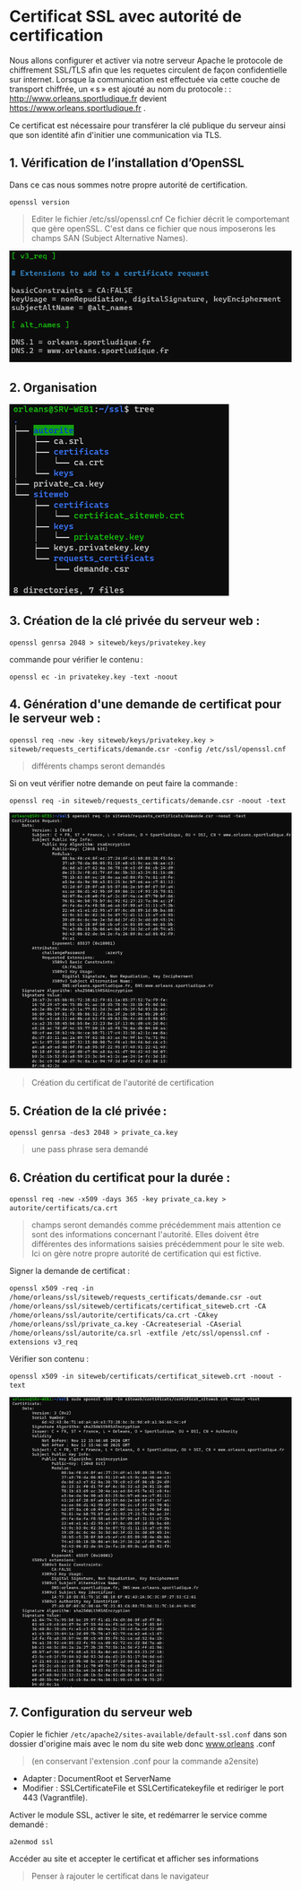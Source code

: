 # Certificat SSL avec autorité de certification

Nous allons configurer et activer via notre serveur Apache le protocole de chiffrement SSL/TLS afin que les requetes circulent de façon confidentielle sur internet. Lorsque la communication est effectuée via cette couche de transport chiffrée, un « s » est ajouté au nom du protocole : : http://www.orleans.sportludique.fr  devient https://www.orleans.sportludique.fr . 

Ce certificat est nécessaire pour transférer la clé publique du serveur ainsi que son identité afin d'initier une communication via TLS.  

## 1. Vérification de l’installation d’OpenSSL 


Dans ce cas nous sommes notre propre autorité de certification. 

    openssl version 

> Editer le fichier /etc/ssl/openssl.cnf  Ce fichier décrit le comportemant que gère openSSL. 
> C'est dans ce fichier que nous imposerons les champs SAN (Subject Alternative Names). 

![ ](images/opensslconf.png)


## 2. Organisation 


![ ](images/tree-certificat-ssl.png)

## 3. Création de la clé privée du serveur web :

    openssl genrsa 2048 > siteweb/keys/privatekey.key   

commande pour vérifier le contenu : 

    openssl ec -in privatekey.key -text -noout 

## 4. Génération d'une demande de certificat pour le serveur web : 

    openssl req -new -key siteweb/keys/privatekey.key > siteweb/requests_certificats/demande.csr -config /etc/ssl/openssl.cnf 

> différents champs seront demandés 

Si on veut vérifier notre demande on peut faire la commande :  

    openssl req -in siteweb/requests_certificats/demande.csr -noout -text 

![ ](images/demandecsr.png)

> Création du certificat de l'autorité de certification 

## 5. Création de la clé privée :  

    openssl genrsa -des3 2048 > private_ca.key 

> une pass phrase sera demandé  

## 6. Création du certificat pour la durée :  

    openssl req -new -x509 -days 365 -key private_ca.key > autorite/certificats/ca.crt 

> champs seront demandés comme précédemment mais attention ce sont des informations concernant l'autorité. 
> Elles doivent être différentes des informations saisies précédemment pour le site web. Ici on gère notre propre autorité de certification qui est fictive.

Signer la demande de certificat : 
    
    openssl x509 -req -in /home/orleans/ssl/siteweb/requests_certificats/demande.csr -out /home/orleans/ssl/siteweb/certificats/certificat_siteweb.crt -CA /home/orleans/ssl/autorite/certificats/ca.crt -CAkey /home/orleans/ssl/private_ca.key -CAcreateserial -CAserial /home/orleans/ssl/autorite/ca.srl -extfile /etc/ssl/openssl.cnf -extensions v3_req


Vérifier son contenu  :

    openssl x509 -in siteweb/certificats/certificat_siteweb.crt -noout -text 

![ ](images/certifsiteweb.png)
  

## 7. Configuration du serveur web  

Copier le fichier `/etc/apache2/sites-available/default-ssl.conf` dans son dossier d'origine mais avec le nom du site web donc www.orleans .conf 

> (en conservant l'extension .conf pour la commande a2ensite) 

- Adapter : DocumentRoot et ServerName 
- Modifier : SSLCertificateFile et SSLCertificatekeyfile et rediriger le port 443 (Vagrantfile). 

Activer le module SSL, activer le site, et redémarrer le service comme demandé : 

    a2enmod ssl 

Accéder au site et accepter le certificat et afficher ses informations 

> Penser à rajouter le certificat dans le navigateur  